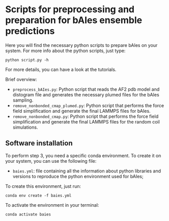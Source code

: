 # Scripts for preprocessing and preparation for bAIes ensemble predictions

Here you will find the necessary python scripts to prepare bAIes on your system. 
For more info about the python scripts, just type:

`python script.py -h`

For more details, you can have a look at the tutorials.

Brief overview:
* `preprocess_bAIes.py`: Python script that reads the AF2 pdb model and distogram file and generates the necessary plumed files for the bAIes sampling.
* `remove_nonbonded_cmap_plumed.py`: Python script that performs the force field simplification and generate the final LAMMPS files for bAIes.
* `remove_nonbonded_cmap.py`: Python script that performs the force field simplification and generate the final LAMMPS files for the random coil simulations.

## **Software installation**

To perform step 3, you need a specific conda environment.
To create it on your system, you can use the following file:
* `baies.yml`: file containing all the information about python libraries and versions to reproduce the python environment used for bAIes;

To create this environment, just run:

`conda env create -f baies.yml`

To activate the environment in your terminal:

`conda activate baies`
